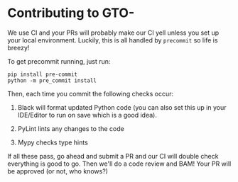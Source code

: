 # Contributing to GTO-

We use CI and your PRs will probably make our CI yell unless you
set up your local environment. Luckily, this is all handled by `precommit` so
life is breezy!

To get precommit running, just run:

```
pip install pre-commit
python -m pre_commit install
```

Then, each time you commit the following checks occur:

1. Black will format updated Python code (you can also set this up in your
   IDE/Editor to run on save which is a good idea).

2. PyLint lints any changes to the code

3. Mypy checks type hints

If all these pass, go ahead and submit a PR and our CI will double check
everything is good to go. Then we'll do a code review and BAM! Your PR will be
approved (or not, who knows?)